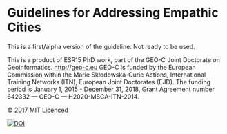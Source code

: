 # Guidelines for Addressing Empathic Cities

This is a first/alpha version of the guideline. Not ready to be used. 

This is a product of ESR15 PhD work, part of the GEO-C Joint Doctorate on Geoinformatics. http://geo-c.eu 
GEO-C is funded by the European Commission within the Marie Skłodowska-Curie Actions, International Training Networks (ITN), European Joint Doctorates (EJD). The funding period is January 1, 2015 - December 31, 2018, Grant Agreement number 642332 — GEO-C — H2020-MSCA-ITN-2014.

© 2017 MIT Licenced

[![DOI](https://zenodo.org/badge/105352989.svg)](https://zenodo.org/badge/latestdoi/105352989)
